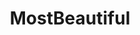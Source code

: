 ---
title: MostBeautiful
crosslinks:
- pics
- EarthPorn
- europe
- Axecraft
- picsofwaterandthesky
- india
- travel
- JapanTravel
- StartledCats
- japanpics
- mildlyinteresting
- churchporn
- islam
- NatureIsFuckingLit
- SweatyPalms
- DirectSunlight
- CemeteryPorn
- UnexpectedWoT
- Bandnames
---